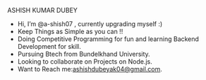 ASHISH KUMAR DUBEY
-  Hi, I’m @a-shish07 , currently upgrading myself :)
-  Keep Things as Simple as you can !!
-  Doing  Competitive Programming for fun  and learning Backend Development for skill.
-  Pursuing Btech from Bundelkhand University.
-  Looking to collaborate on Projects on Node.js.
-  Want to Reach me:ashishdubeyak04@gmail.com.

<!---
a-shish07/a-shish07 is a ✨ special ✨ repository because its `README.md` (this file) appears on your GitHub profile.
You can click the Preview link to take a look at your changes.
--->
